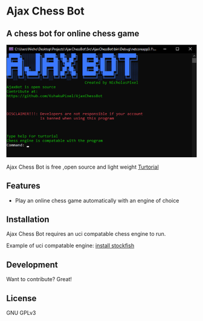 # Ajax Chess Bot
## A chess bot for online chess game
![ScreenShot](docs/MainScreenShot.png)


Ajax Chess Bot is free ,open source and light weight
[Turtorial](Turtorial/)

## Features

- Play an online chess game automatically with an engine of choice


## Installation

Ajax Chess Bot  requires an uci compatable chess engine  to run.

Example of uci compatable engine:
 [install stockfish](https://stockfishchess.org/download/)


## Development

Want to contribute? Great!



## License

GNU GPLv3



